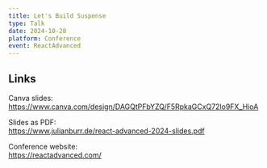 ```yaml
---
title: Let's Build Suspense
type: Talk
date: 2024-10-28
platform: Conference
event: ReactAdvanced
---
```


## Links

Canva slides: \
https://www.canva.com/design/DAGQtPFbYZQ/F5RpkaGCxQ72lo9FX_HioA

Slides as PDF: \
https://www.julianburr.de/react-advanced-2024-slides.pdf

Conference website: \
https://reactadvanced.com/
